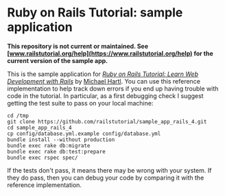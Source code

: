 # Ruby on Rails Tutorial: sample application

**This repository is not current or maintained. See [www.railstutorial.org/help](https://www.railstutorial.org/help) for the current version of the sample app.**

This is the sample application for
[*Ruby on Rails Tutorial: Learn Web Development with Rails*](http://railstutorial.org/)
by [Michael Hartl](http://michaelhartl.com/). You can use this reference implementation to help track down errors if you end up having trouble with code in the tutorial. In particular, as a first debugging check I suggest getting the test suite to pass on your local machine:

    cd /tmp
    git clone https://github.com/railstutorial/sample_app_rails_4.git
    cd sample_app_rails_4
    cp config/database.yml.example config/database.yml
    bundle install --without production
    bundle exec rake db:migrate
    bundle exec rake db:test:prepare
    bundle exec rspec spec/

If the tests don't pass, it means there may be wrong with your system. If they do pass, then you can debug your code by comparing it with the reference implementation.
